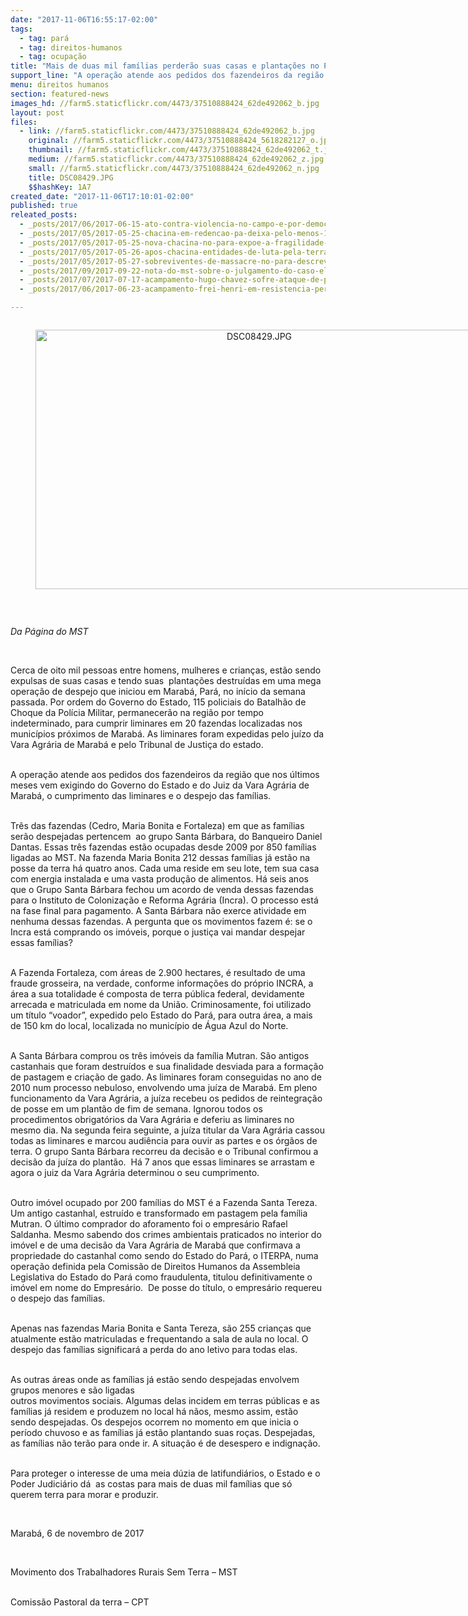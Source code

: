 ```yaml
---
date: "2017-11-06T16:55:17-02:00"
tags:
  - tag: pará
  - tag: direitos-humanos
  - tag: ocupação
title: "Mais de duas mil famílias perderão suas casas e plantações no Pará     "
support_line: "A operação atende aos pedidos dos fazendeiros da região que nos últimos meses vem exigindo do Governo do Estado e do Juiz da Vara Agrária de Marabá, o cumprimento das liminares e o despejo das famílias"
menu: direitos humanos
section: featured-news
images_hd: //farm5.staticflickr.com/4473/37510888424_62de492062_b.jpg
layout: post
files:
  - link: //farm5.staticflickr.com/4473/37510888424_62de492062_b.jpg
    original: //farm5.staticflickr.com/4473/37510888424_5618282127_o.jpg
    thumbnail: //farm5.staticflickr.com/4473/37510888424_62de492062_t.jpg
    medium: //farm5.staticflickr.com/4473/37510888424_62de492062_z.jpg
    small: //farm5.staticflickr.com/4473/37510888424_62de492062_n.jpg
    title: DSC08429.JPG
    $$hashKey: 1A7
created_date: "2017-11-06T17:10:01-02:00"
published: true
releated_posts:
  - _posts/2017/06/2017-06-15-ato-contra-violencia-no-campo-e-por-democracia-reune-movimentos-no-para.md
  - _posts/2017/05/2017-05-25-chacina-em-redencao-pa-deixa-pelo-menos-10-posseiros-mortos.md
  - _posts/2017/05/2017-05-25-nova-chacina-no-para-expoe-a-fragilidade-do-estado-na-resolucao-de-conflitos-no-campo.md
  - _posts/2017/05/2017-05-26-apos-chacina-entidades-de-luta-pela-terra-no-para-denunciam-acirramento-da-violencia.md
  - _posts/2017/05/2017-05-27-sobreviventes-de-massacre-no-para-descrevem-execucao-e-tortura.md
  - _posts/2017/09/2017-09-22-nota-do-mst-sobre-o-julgamento-do-caso-elton-brum-da-silva.md
  - _posts/2017/07/2017-07-17-acampamento-hugo-chavez-sofre-ataque-de-pistoleiros-no-para.md
  - _posts/2017/06/2017-06-23-acampamento-frei-henri-em-resistencia-permanente.md

---
```

<div style="text-align:center">
<figure class="image" style="display:inline-block"><img alt="DSC08429.JPG" height="415" src="//farm5.staticflickr.com/4473/37510888424_62de492062_b.jpg" width="700" />
<figcaption></figcaption>
</figure>
</div>

<p>&nbsp;</p>

<p><em>Da P&aacute;gina do MST&nbsp;</em></p>

<p>&nbsp;</p>

<p>Cerca de oito&nbsp;mil pessoas entre homens, mulheres e crian&ccedil;as, est&atilde;o sendo expulsas de suas casas e tendo suas&nbsp; planta&ccedil;&otilde;es destru&iacute;das em uma mega opera&ccedil;&atilde;o de despejo que iniciou em Marab&aacute;, Par&aacute;,&nbsp;no in&iacute;cio da semana passada. Por ordem do Governo do Estado, 115 policiais do Batalh&atilde;o de Choque da Pol&iacute;cia Militar, permanecer&atilde;o na regi&atilde;o por tempo indeterminado, para cumprir liminares em 20 fazendas localizadas nos munic&iacute;pios pr&oacute;ximos de Marab&aacute;. As liminares foram expedidas pelo ju&iacute;zo da Vara Agr&aacute;ria de Marab&aacute; e pelo Tribunal de Justi&ccedil;a do estado.&nbsp;</p>

<p><br />
A opera&ccedil;&atilde;o atende aos pedidos dos fazendeiros da regi&atilde;o que nos &uacute;ltimos meses vem exigindo do Governo do Estado e do Juiz da Vara Agr&aacute;ria de Marab&aacute;, o cumprimento das liminares e o despejo das fam&iacute;lias.</p>

<p><br />
Tr&ecirc;s das fazendas (Cedro, Maria Bonita e Fortaleza) em que as fam&iacute;lias ser&atilde;o despejadas pertencem&nbsp; ao grupo Santa B&aacute;rbara, do Banqueiro Daniel Dantas. Essas tr&ecirc;s fazendas est&atilde;o ocupadas desde 2009 por 850 fam&iacute;lias ligadas ao MST. Na fazenda Maria Bonita 212 dessas fam&iacute;lias j&aacute; est&atilde;o na posse da terra h&aacute; quatro&nbsp;anos. Cada uma reside em seu lote, tem sua casa com energia instalada e uma vasta produ&ccedil;&atilde;o de alimentos. H&aacute; seis&nbsp;anos que o Grupo Santa B&aacute;rbara fechou um acordo de venda dessas fazendas para&nbsp;o Instituto de Coloniza&ccedil;&atilde;o e Reforma Agr&aacute;ria (Incra). O processo est&aacute; na fase final para pagamento. A Santa B&aacute;rbara n&atilde;o exerce atividade em nenhuma dessas fazendas. A pergunta que os movimentos fazem &eacute;: se o Incra&nbsp;est&aacute; comprando os im&oacute;veis, porque o justi&ccedil;a vai mandar despejar essas fam&iacute;lias?&nbsp;</p>

<p><br />
A Fazenda Fortaleza, com &aacute;reas de 2.900 hectares, &eacute; resultado de uma fraude grosseira, na verdade,&nbsp;conforme informa&ccedil;&otilde;es do pr&oacute;prio INCRA, a &aacute;rea a sua totalidade &eacute; composta de terra p&uacute;blica federal, devidamente arrecada e matriculada em nome da Uni&atilde;o. Criminosamente, foi utilizado um t&iacute;tulo &ldquo;voador&rdquo;, expedido pelo Estado do Par&aacute;, para outra &aacute;rea, a mais de 150 km do local, localizada no munic&iacute;pio de &Aacute;gua Azul do Norte.&nbsp;</p>

<p><br />
A Santa B&aacute;rbara comprou os tr&ecirc;s im&oacute;veis da fam&iacute;lia Mutran. S&atilde;o antigos castanhais que foram destru&iacute;dos e sua finalidade desviada para a forma&ccedil;&atilde;o de pastagem e cria&ccedil;&atilde;o de gado. As liminares foram conseguidas no ano de 2010 num processo nebuloso, envolvendo uma ju&iacute;za de Marab&aacute;. Em pleno funcionamento da Vara Agr&aacute;ria, a ju&iacute;za recebeu os pedidos de reintegra&ccedil;&atilde;o de posse em um plant&atilde;o de fim de semana. Ignorou todos os procedimentos obrigat&oacute;rios da Vara Agr&aacute;ria e deferiu as liminares no mesmo dia. Na segunda feira seguinte, a ju&iacute;za titular da Vara Agr&aacute;ria cassou todas as liminares e marcou audi&ecirc;ncia para ouvir as partes e os &oacute;rg&atilde;os de terra. O grupo Santa B&aacute;rbara recorreu da decis&atilde;o e o Tribunal confirmou a decis&atilde;o da ju&iacute;za do plant&atilde;o.&nbsp; H&aacute; 7 anos que essas liminares se arrastam e agora o juiz da Vara Agr&aacute;ria determinou o seu cumprimento.&nbsp;</p>

<p><br />
Outro im&oacute;vel ocupado por 200 fam&iacute;lias do MST &eacute; a Fazenda Santa Tereza. Um antigo castanhal, estru&iacute;do e transformado em pastagem pela fam&iacute;lia Mutran. O &uacute;ltimo comprador do aforamento foi o empres&aacute;rio Rafael Saldanha. Mesmo sabendo dos crimes ambientais praticados no interior do im&oacute;vel e de uma decis&atilde;o da Vara Agr&aacute;ria de Marab&aacute; que confirmava a propriedade do castanhal como sendo do Estado do Par&aacute;, o ITERPA, numa opera&ccedil;&atilde;o definida pela Comiss&atilde;o de Direitos Humanos da Assembleia Legislativa do Estado do Par&aacute; como fraudulenta, titulou definitivamente o im&oacute;vel em nome do Empres&aacute;rio.&nbsp; De posse do t&iacute;tulo, o empres&aacute;rio requereu o despejo das fam&iacute;lias.&nbsp;</p>

<p><br />
Apenas nas fazendas Maria Bonita e Santa Tereza, s&atilde;o 255 crian&ccedil;as que atualmente est&atilde;o matriculadas e frequentando a sala de aula no local. O despejo das fam&iacute;lias significar&aacute; a perda do ano letivo para todas elas.&nbsp;</p>

<p><br />
As outras &aacute;reas onde as fam&iacute;lias j&aacute; est&atilde;o sendo despejadas envolvem grupos menores e s&atilde;o ligadas&nbsp;<br />
outros movimentos sociais. Algumas delas incidem em terras p&uacute;blicas e as fam&iacute;lias j&aacute; residem e produzem no local h&aacute; n&atilde;os, mesmo assim, est&atilde;o sendo despejadas. Os despejos ocorrem no momento em que inicia o per&iacute;odo chuvoso e as fam&iacute;lias j&aacute; est&atilde;o plantando suas ro&ccedil;as. Despejadas, as fam&iacute;lias n&atilde;o ter&atilde;o para onde ir. A situa&ccedil;&atilde;o &eacute; de desespero e indigna&ccedil;&atilde;o.&nbsp;&nbsp;</p>

<p><br />
Para proteger o interesse de uma meia d&uacute;zia de latifundi&aacute;rios, o Estado e o Poder Judici&aacute;rio d&aacute;&nbsp; as costas para mais de duas&nbsp;mil fam&iacute;lias que s&oacute; querem terra para morar e produzir.</p>

<p style="text-align: right;">&nbsp;</p>

<p>Marab&aacute;, 6 de novembro de 2017</p>

<p>&nbsp;</p>

<p>Movimento dos Trabalhadores Rurais Sem Terra &ndash; MST&nbsp; &nbsp; &nbsp; &nbsp; &nbsp; &nbsp; &nbsp; &nbsp; &nbsp; &nbsp; &nbsp; &nbsp; &nbsp; &nbsp; &nbsp; &nbsp; &nbsp; &nbsp; &nbsp; &nbsp; &nbsp; &nbsp; &nbsp; &nbsp; &nbsp; &nbsp; &nbsp; &nbsp;</p>

<p>Comiss&atilde;o Pastoral da terra &ndash; CPT</p>

<p>&nbsp;</p>

<p>&nbsp;</p>
